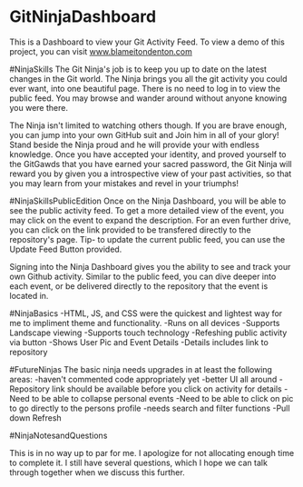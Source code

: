 # GitNinjaDashboard 
This is a Dashboard to view your Git Activity Feed. To view a demo of this project, you can visit www.blameitondenton.com


#NinjaSkills
The Git Ninja's job is to keep you up to date on the latest changes in the Git world. The Ninja brings you all the git activity you could ever want, into one beautiful page. There is no need to log in to view the public feed. You may browse and wander around without anyone knowing you were there. 

The Ninja isn't limited to watching others though. If you are brave enough, you can jump into your own GitHub suit and Join him in all of your glory!  Stand beside the Ninja proud and he will provide your with endless knowledge. Once you have accepted your identity, and proved yourself to the GitGawds that you have earned your sacred password, the Git Ninja will reward you by given you a introspective view of your past activities, so that you may learn from your mistakes and revel in your triumphs! 

#NinjaSkillsPublicEdition
Once on the Ninja Dashboard, you will be able to see the public activity feed. To get a more detailed view of the event, you may click on the event to expand the description. For an even further drive, you can click on the link provided to be transfered directly to the repository's page. Tip- to update the current public feed, you can use the Update Feed Button provided. 

Signing into the Ninja Dashboard gives you the ability to see and track your own Github activity. Similar to the public feed, you can dive deeper into each event, or be delivered directly to the repository that the event is located in. 




#NinjaBasics
-HTML, JS, and CSS were the quickest and lightest way for me to impliment theme and functionality.
-Runs on all devices
-Supports Landscape viewing
-Supports touch technology
-Refeshing public activity via button
-Shows User Pic and Event Details
-Details includes link to repository


#FutureNinjas
The basic ninja needs upgrades in at least the following areas: 
-haven't commented code appropriately yet
-better UI all around
-Repository link should be available before you click on activity for details
-Need to be able to collapse personal events
-Need to be able to click on pic to go directly to the persons profile
-needs search and filter functions
-Pull down Refresh



#NinjaNotesandQuestions

This is in no way up to par for me. I apologize for not allocating enough time to complete it. I still have several questions, which I hope we can talk through together when we discuss this further. 
